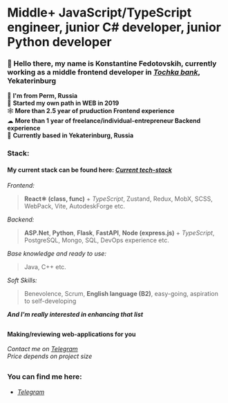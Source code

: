 #
# Middle+ JavaScript/TypeScript engineer, junior C# developer, junior Python developer
### 👋 Hello there, my name is Konstantine Fedotovskih, currently working as a middle frontend developer in [*Tochka bank*](https://tochka.com/), Yekaterinburg
📍 **I'm from Perm, Russia**</br>
🧠 **Started my own path in WEB in 2019**</br>
🕸️ **More than 2.5 year of pruduction Frontend experience**</br>
☁ **More than 1 year of freelance/individual-entrepreneur Backend experience**</br>
📌 **Currently based in Yekaterinburg, Russia**</br>

### Stack:

#### My current stack can be found here: [*Current tech-stack*](https://github.com/users/Konstaphy/projects/7)

*Frontend:*

> **React⚛️ (class, func)** + *TypeScript*, Zustand, Redux, MobX, SCSS, WebPack, Vite, AutodeskForge etc.

*Backend:*

> **ASP.Net**, **Python**, **Flask**, **FastAPI**, **Node (express.js)** + *TypeScript*, PostgreSQL, Mongo, SQL, DevOps experience etc.

*Base knowledge and ready to use:*

> Java, C++ etc.

*Soft Skills:*

> Benevolence, Scrum, **English language (B2)**, easy-going, aspiration to self-developing

***And I'm really interested in enhancing that list***
##
**Making/reviewing web-applications for you**</br>
</br>
*Contact me on [*Telegram*](https://t.me/Konstaphy)</br>
Price depends on *project size**</br>
##
### You can find me here: </br>
- [*Telegram*](https://t.me/Konstaphy) </br>
